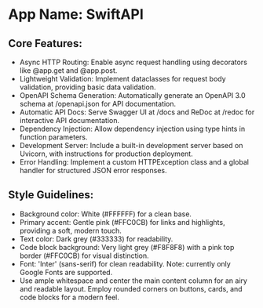 # **App Name**: SwiftAPI

## Core Features:

- Async HTTP Routing: Enable async request handling using decorators like @app.get and @app.post.
- Lightweight Validation: Implement dataclasses for request body validation, providing basic data validation.
- OpenAPI Schema Generation: Automatically generate an OpenAPI 3.0 schema at /openapi.json for API documentation.
- Automatic API Docs: Serve Swagger UI at /docs and ReDoc at /redoc for interactive API documentation.
- Dependency Injection: Allow dependency injection using type hints in function parameters.
- Development Server: Include a built-in development server based on Uvicorn, with instructions for production deployment.
- Error Handling: Implement a custom HTTPException class and a global handler for structured JSON error responses.

## Style Guidelines:

- Background color: White (#FFFFFF) for a clean base.
- Primary accent: Gentle pink (#FFC0CB) for links and highlights, providing a soft, modern touch.
- Text color: Dark grey (#333333) for readability.
- Code block background: Very light grey (#F8F8F8) with a pink top border (#FFC0CB) for visual distinction.
- Font: 'Inter' (sans-serif) for clean readability. Note: currently only Google Fonts are supported.
- Use ample whitespace and center the main content column for an airy and readable layout. Employ rounded corners on buttons, cards, and code blocks for a modern feel.
